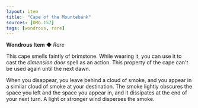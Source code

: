 ```yaml
---
layout: item
title:  "Cape of the Mountebank"
sources: [DMG.157]
tags: [wondrous, rare]
---
```


**Wondrous Item** ◆ *Rare*

This cape smells faintly of brimstone. While wearing it, you can use it to cast the *dimension door* spell as an action. This property of the cape can't be used again until the next dawn.

When you disappear, you leave behind a cloud of smoke, and you appear in a similar cloud of smoke at your destination. The smoke lightly obscures the space you left and the space you appear in, and it dissipates at the end of your next turn. A light or stronger wind disperses the smoke.